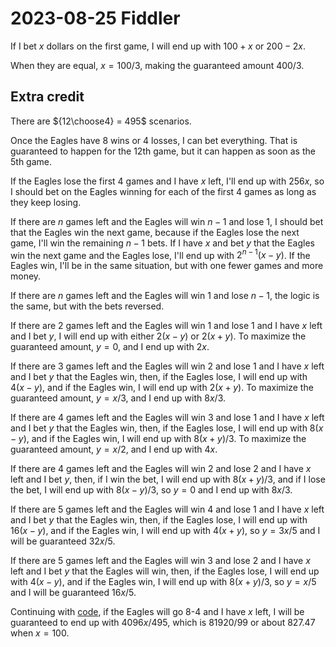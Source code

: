 2023-08-25 Fiddler
==================
If I bet $x$ dollars on the first game, I will end up with $100+x$ or $200-2x$.

When they are equal, $x = 100/3$, making the guaranteed amount 400/3.

Extra credit
------------
There are ${12\choose4} = 495$ scenarios.

Once the Eagles have 8 wins or 4 losses, I can bet everything.  That is
guaranteed to happen for the 12th game, but it can happen as soon as the 5th
game.

If the Eagles lose the first 4 games and I have $x$ left, I'll end up with
$256x$, so I should bet on the Eagles winning for each of the first 4 games
as long as they keep losing.

If there are $n$ games left and the Eagles will win $n-1$ and lose 1,
I should bet that the Eagles win the next game, because if the Eagles
lose the next game, I'll win the remaining $n-1$ bets.  If I have $x$
and bet $y$ that the Eagles win the next game and the Eagles lose, I'll
end up with $2^{n-1}(x-y)$.  If the Eagles win, I'll be in the same
situation, but with one fewer games and more money.

If there are $n$ games left and the Eagles will win 1 and lose $n-1$, the
logic is the same, but with the bets reversed.

If there are 2 games left and the Eagles will win 1 and lose 1 and I
have $x$ left and I bet $y$, I will end up with either $2(x-y)$ or $2(x+y)$.
To maximize the guaranteed amount, $y=0$, and I end up with $2x$.

If there are 3 games left and the Eagles will win 2 and lose 1 and I
have $x$ left and I bet $y$ that the Eagles win, then, if the Eagles lose,
I will end up with $4(x-y)$, and if the Eagles win, I will end up
with $2(x+y)$.  To maximize the guaranteed amount, $y=x/3$,
and I end up with $8x/3$.

If there are 4 games left and the Eagles will win 3 and lose 1 and I
have $x$ left and I bet $y$ that the Eagles win, then, if the Eagles lose,
I will end up with $8(x-y)$, and if the Eagles win, I will end up with
$8(x+y)/3$.  To maximize the guaranteed amount, $y=x/2$, and I
end up with $4x$.

If there are 4 games left and the Eagles will win 2 and lose 2 and I
have $x$ left and I bet $y$, then, if I win the bet, I will end up with
$8(x+y)/3$, and if I lose the bet, I will end up with $8(x-y)/3$, so
$y=0$ and I end up with $8x/3$.

If there are 5 games left and the Eagles will win 4 and lose 1 and I
have $x$ left and I bet $y$ that the Eagles win, then, if the Eagles lose,
I will end up with $16(x-y)$, and if the Eagles win, I will end up
with $4(x+y)$, so $y=3x/5$ and I will be guaranteed $32x/5$.

If there are 5 games left and the Eagles will win 3 and lose 2 and I
have $x$ left and I bet $y$ that the Eagles will win, then, if the Eagles
lose, I will end up with $4(x-y)$, and if the Eagles win, I will end
up with $8(x+y)/3$, so $y=x/5$ and I will be guaranteed $16x/5$.

Continuing with [code](20230825.hs), if the Eagles will go 8-4 and I
have $x$ left, I will be guaranteed to end up with $4096x/495$, which
is 81920/99 or about 827.47 when $x=100$.
